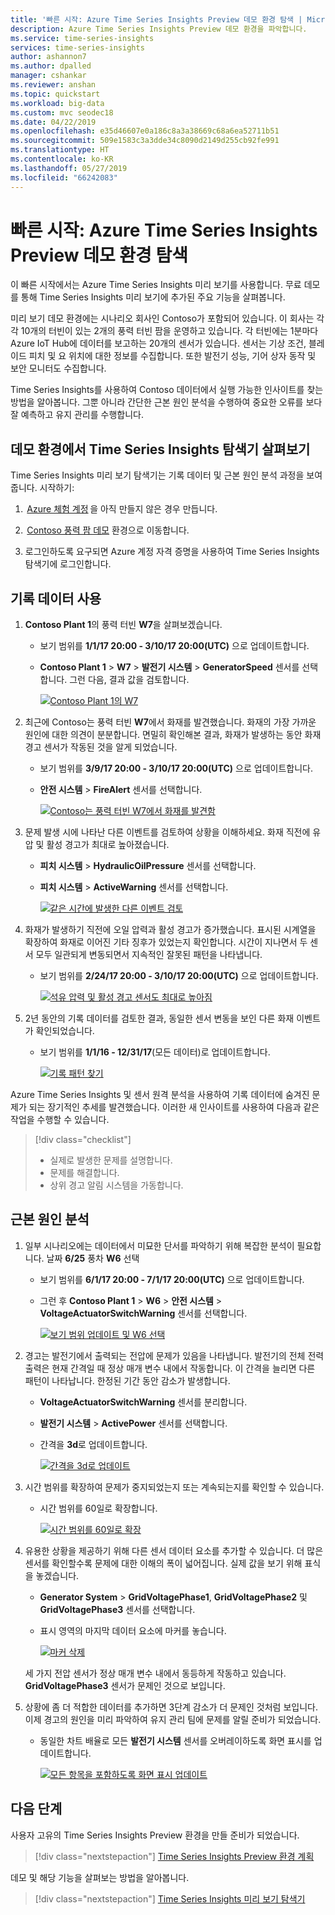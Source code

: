 ```yaml
---
title: '빠른 시작: Azure Time Series Insights Preview 데모 환경 탐색 | Microsoft Docs'
description: Azure Time Series Insights Preview 데모 환경을 파악합니다.
ms.service: time-series-insights
services: time-series-insights
author: ashannon7
ms.author: dpalled
manager: cshankar
ms.reviewer: anshan
ms.topic: quickstart
ms.workload: big-data
ms.custom: mvc seodec18
ms.date: 04/22/2019
ms.openlocfilehash: e35d46607e0a186c8a3a38669c68a6ea52711b51
ms.sourcegitcommit: 509e1583c3a3dde34c8090d2149d255cb92fe991
ms.translationtype: HT
ms.contentlocale: ko-KR
ms.lasthandoff: 05/27/2019
ms.locfileid: "66242083"
---
```

# <a name="quickstart-explore-the-azure-time-series-insights-preview-demo-environment"></a>빠른 시작: Azure Time Series Insights Preview 데모 환경 탐색

이 빠른 시작에서는 Azure Time Series Insights 미리 보기를 사용합니다. 무료 데모를 통해 Time Series Insights 미리 보기에 추가된 주요 기능을 살펴봅니다.

미리 보기 데모 환경에는 시나리오 회사인 Contoso가 포함되어 있습니다. 이 회사는 각각 10개의 터빈이 있는 2개의 풍력 터빈 팜을 운영하고 있습니다. 각 터빈에는 1분마다 Azure IoT Hub에 데이터를 보고하는 20개의 센서가 있습니다. 센서는 기상 조건, 블레이드 피치 및 요 위치에 대한 정보를 수집합니다. 또한 발전기 성능, 기어 상자 동작 및 보안 모니터도 수집합니다.

 Time Series Insights를 사용하여 Contoso 데이터에서 실행 가능한 인사이트를 찾는 방법을 알아봅니다. 그뿐 아니라 간단한 근본 원인 분석을 수행하여 중요한 오류를 보다 잘 예측하고 유지 관리를 수행합니다.

## <a name="explore-the-time-series-insights-explorer-in-a-demo-environment"></a>데모 환경에서 Time Series Insights 탐색기 살펴보기

Time Series Insights 미리 보기 탐색기는 기록 데이터 및 근본 원인 분석 과정을 보여 줍니다. 시작하기:

1.  [Azure 체험 계정](https://azure.microsoft.com/free/?ref=microsoft.com&utm_source=microsoft.com&utm_medium=docs&utm_campaign=visualstudio) 을 아직 만들지 않은 경우 만듭니다.

1.  [Contoso 풍력 팜 데모](https://insights.timeseries.azure.com/preview/samples) 환경으로 이동합니다.  

1. 로그인하도록 요구되면 Azure 계정 자격 증명을 사용하여 Time Series Insights 탐색기에 로그인합니다.

## <a name="work-with-historical-data"></a>기록 데이터 사용

1. **Contoso Plant 1**의 풍력 터빈 **W7**을 살펴보겠습니다.  

    * 보기 범위를 **1/1/17 20:00 - 3/10/17 20:00(UTC)** 으로 업데이트합니다.
    * **Contoso Plant 1** > **W7** > **발전기 시스템** > **GeneratorSpeed** 센서를 선택합니다. 그런 다음, 결과 값을 검토합니다.

      [![Contoso Plant 1의 W7](media/v2-update-quickstart/quickstart-one.png)](media/v2-update-quickstart/quickstart-one.png#lightbox)

1. 최근에 Contoso는 풍력 터빈 **W7**에서 화재를 발견했습니다. 화재의 가장 가까운 원인에 대한 의견이 분분합니다. 면밀히 확인해본 결과, 화재가 발생하는 동안 화재 경고 센서가 작동된 것을 알게 되었습니다.

    * 보기 범위를 **3/9/17 20:00 - 3/10/17 20:00(UTC)** 으로 업데이트합니다.
    * **안전 시스템** > **FireAlert** 센서를 선택합니다.

      [![Contoso는 풍력 터빈 W7에서 화재를 발견함](media/v2-update-quickstart/quickstart-two.png)](media/v2-update-quickstart/quickstart-two.png#lightbox)

1. 문제 발생 시에 나타난 다른 이벤트를 검토하여 상황을 이해하세요. 화재 직전에 유압 및 활성 경고가 최대로 높아졌습니다.

    * **피치 시스템** > **HydraulicOilPressure** 센서를 선택합니다.
    * **피치 시스템** > **ActiveWarning** 센서를 선택합니다.

      [![같은 시간에 발생한 다른 이벤트 검토](media/v2-update-quickstart/quickstart-three.png)](media/v2-update-quickstart/quickstart-three.png#lightbox)

1. 화재가 발생하기 직전에 오일 압력과 활성 경고가 증가했습니다. 표시된 시계열을 확장하여 화재로 이어진 기타 징후가 있었는지 확인합니다. 시간이 지나면서 두 센서 모두 일관되게 변동되면서 지속적인 잘못된 패턴을 나타냅니다.

    * 보기 범위를 **2/24/17 20:00 - 3/10/17 20:00(UTC)** 으로 업데이트합니다.

      [![석유 압력 및 활성 경고 센서도 최대로 높아짐](media/v2-update-quickstart/quickstart-four.png)](media/v2-update-quickstart/quickstart-four.png#lightbox)

1. 2년 동안의 기록 데이터를 검토한 결과, 동일한 센서 변동을 보인 다른 화재 이벤트가 확인되었습니다.

    * 보기 범위를 **1/1/16 - 12/31/17**(모든 데이터)로 업데이트합니다.

      [![기록 패턴 찾기](media/v2-update-quickstart/quickstart-five.png)](media/v2-update-quickstart/quickstart-five.png#lightbox)

Azure Time Series Insights 및 센서 원격 분석을 사용하여 기록 데이터에 숨겨진 문제가 되는 장기적인 추세를 발견했습니다. 이러한 새 인사이트를 사용하여 다음과 같은 작업을 수행할 수 있습니다.

> [!div class="checklist"]
> * 실제로 발생한 문제를 설명합니다.
> * 문제를 해결합니다.
> * 상위 경고 알림 시스템을 가동합니다.

## <a name="root-cause-analysis"></a>근본 원인 분석

1. 일부 시나리오에는 데이터에서 미묘한 단서를 파악하기 위해 복잡한 분석이 필요합니다. 날짜 **6/25** 풍차 **W6** 선택

    * 보기 범위를 **6/1/17 20:00 - 7/1/17 20:00(UTC)** 으로 업데이트합니다.
    * 그런 후 **Contoso Plant 1** > **W6** > **안전 시스템** > **VoltageActuatorSwitchWarning**  센서를 선택합니다.

      [![보기 범위 업데이트 및 W6 선택](media/v2-update-quickstart/quickstart-six.png)](media/v2-update-quickstart/quickstart-six.png#lightbox)

1. 경고는 발전기에서 출력되는 전압에 문제가 있음을 나타냅니다. 발전기의 전체 전력 출력은 현재 간격일 때 정상 매개 변수 내에서 작동합니다. 이 간격을 늘리면 다른 패턴이 나타납니다. 한정된 기간 동안 감소가 발생합니다.

    * **VoltageActuatorSwitchWarning** 센서를 분리합니다.
    * **발전기 시스템** > **ActivePower** 센서를 선택합니다.
    * 간격을 **3d**로 업데이트합니다.

      [![간격을 3d로 업데이트](media/v2-update-quickstart/quickstart-seven.png)](media/v2-update-quickstart/quickstart-seven.png#lightbox)

1. 시간 범위를 확장하여 문제가 중지되었는지 또는 계속되는지를 확인할 수 있습니다.

    * 시간 범위를 60일로 확장합니다.

      [![시간 범위를 60일로 확장](media/v2-update-quickstart/quickstart-eight.png)](media/v2-update-quickstart/quickstart-eight.png#lightbox)

1. 유용한 상황을 제공하기 위해 다른 센서 데이터 요소를 추가할 수 있습니다. 더 많은 센서를 확인할수록 문제에 대한 이해의 폭이 넓어집니다. 실제 값을 보기 위해 표식을 놓겠습니다. 

    * **Generator System** > **GridVoltagePhase1**, **GridVoltagePhase2** 및 **GridVoltagePhase3** 센서를 선택합니다.
    * 표시 영역의 마지막 데이터 요소에 마커를 놓습니다.

      [![마커 삭제](media/v2-update-quickstart/quickstart-nine.png)](media/v2-update-quickstart/quickstart-nine.png#lightbox)

    세 가지 전압 센서가 정상 매개 변수 내에서 동등하게 작동하고 있습니다. **GridVoltagePhase3** 센서가 문제인 것으로 보입니다.

1. 상황에 좀 더 적합한 데이터를 추가하면 3단계 감소가 더 문제인 것처럼 보입니다. 이제 경고의 원인을 미리 파악하여 유지 관리 팀에 문제를 알릴 준비가 되었습니다.  

    * 동일한 차트 배율로 모든 **발전기 시스템** 센서를 오버레이하도록 화면 표시를 업데이트합니다.

       [![모든 항목을 포함하도록 화면 표시 업데이트](media/v2-update-quickstart/quickstart-ten.png)](media/v2-update-quickstart/quickstart-ten.png#lightbox)

## <a name="next-steps"></a>다음 단계

사용자 고유의 Time Series Insights Preview 환경을 만들 준비가 되었습니다.

> [!div class="nextstepaction"]
> [Time Series Insights Preview 환경 계획](time-series-insights-update-plan.md)

데모 및 해당 기능을 살펴보는 방법을 알아봅니다.

> [!div class="nextstepaction"]
> [Time Series Insights 미리 보기 탐색기](time-series-insights-update-explorer.md)
